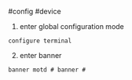 #config #device
1. enter global configuration mode 
```vim 
configure terminal 
```
2. enter banner 
```vim 
banner motd # banner #
```
